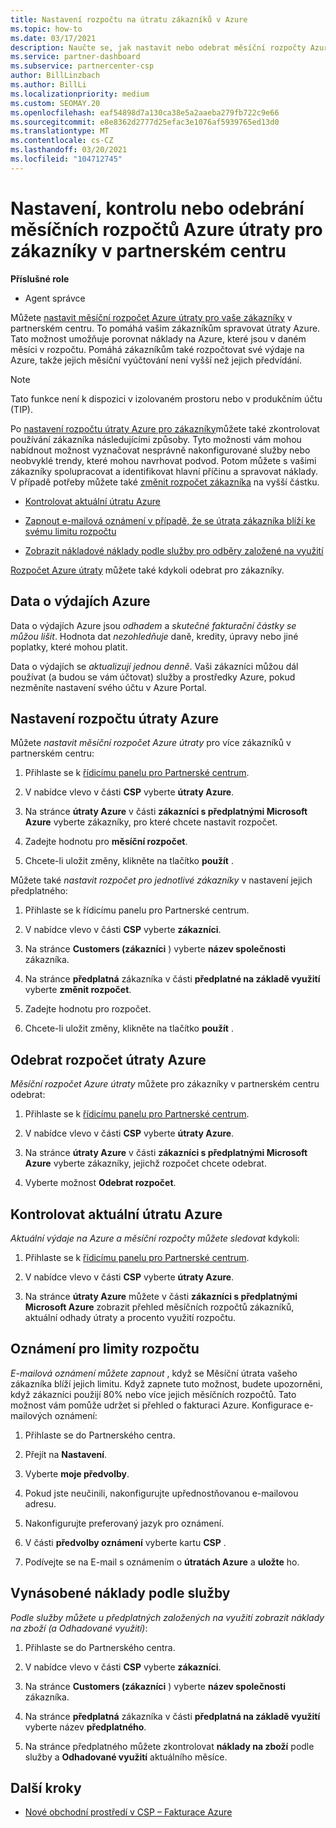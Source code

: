 ```yaml
---
title: Nastavení rozpočtu na útratu zákazníků v Azure
ms.topic: how-to
ms.date: 03/17/2021
description: Naučte se, jak nastavit nebo odebrat měsíční rozpočty Azure útraty pro vaše zákazníky, a také zobrazit data o výdajích Azure a nastavit oznámení týkající se rozpočtu.
ms.service: partner-dashboard
ms.subservice: partnercenter-csp
author: BillLinzbach
ms.author: BillLi
ms.localizationpriority: medium
ms.custom: SEOMAY.20
ms.openlocfilehash: eaf54898d7a130ca38e5a2aaeba279fb722c9e66
ms.sourcegitcommit: e8e8362d2777d25efac3e1076af5939765ed13d0
ms.translationtype: MT
ms.contentlocale: cs-CZ
ms.lasthandoff: 03/20/2021
ms.locfileid: "104712745"
---
```

# <a name="set-check-or-remove-monthly-azure-spending-budgets-for-customers-in-partner-center"></a>Nastavení, kontrolu nebo odebrání měsíčních rozpočtů Azure útraty pro zákazníky v partnerském centru

**Příslušné role**

- Agent správce

Můžete [nastavit měsíční rozpočet Azure útraty pro vaše zákazníky](#set-azure-spending-budget) v partnerském centru. To pomáhá vašim zákazníkům spravovat útraty Azure. Tato možnost umožňuje porovnat náklady na Azure, které jsou v daném měsíci v rozpočtu. Pomáhá zákazníkům také rozpočtovat své výdaje na Azure, takže jejich měsíční vyúčtování není vyšší než jejich předvídání.

> [!NOTE]  
> Tato funkce není k dispozici v izolovaném prostoru nebo v produkčním účtu (TIP).

Po [nastavení rozpočtu útraty Azure pro zákazníky](#set-azure-spending-budget)můžete také zkontrolovat používání zákazníka následujícími způsoby. Tyto možnosti vám mohou nabídnout možnost vyznačovat nesprávně nakonfigurované služby nebo neobvyklé trendy, které mohou navrhovat podvod. Potom můžete s vašimi zákazníky spolupracovat a identifikovat hlavní příčinu a spravovat náklady. V případě potřeby můžete také [změnit rozpočet zákazníka](#set-azure-spending-budget) na vyšší částku.

- [Kontrolovat aktuální útratu Azure](#check-current-azure-spending)

- [Zapnout e-mailová oznámení v případě, že se útrata zákazníka blíží ke svému limitu rozpočtu](#notifications-for-budget-limits)

- [Zobrazit nákladové náklady podle služby pro odběry založené na využití](#itemized-costs-by-service)

[Rozpočet Azure útraty](#remove-azure-spending-budget) můžete také kdykoli odebrat pro zákazníky.

## <a name="azure-spending-data"></a>Data o výdajích Azure

Data o výdajích Azure jsou *odhadem* a *skutečné fakturační částky se můžou lišit*. Hodnota dat *nezohledňuje* daně, kredity, úpravy nebo jiné poplatky, které mohou platit.

Data o výdajích se *aktualizují jednou denně*. Vaši zákazníci můžou dál používat (a budou se vám účtovat) služby a prostředky Azure, pokud nezměníte nastavení svého účtu v Azure Portal.

## <a name="set-azure-spending-budget"></a>Nastavení rozpočtu útraty Azure

Můžete *nastavit měsíční rozpočet Azure útraty* pro více zákazníků v partnerském centru:

1. Přihlaste se k [řídicímu panelu pro Partnerské centrum](https://partner.microsoft.com/dashboard/).

2. V nabídce vlevo v části **CSP** vyberte **útraty Azure**.

3. Na stránce **útraty Azure** v části **zákazníci s předplatnými Microsoft Azure** vyberte zákazníky, pro které chcete nastavit rozpočet.

4. Zadejte hodnotu pro **měsíční rozpočet**.

5. Chcete-li uložit změny, klikněte na tlačítko **použít** .

Můžete také *nastavit rozpočet pro jednotlivé zákazníky* v nastavení jejich předplatného:

1. Přihlaste se k řídicímu panelu pro Partnerské centrum.

2. V nabídce vlevo v části **CSP** vyberte **zákazníci**.

3. Na stránce **Customers (zákazníci** ) vyberte **název společnosti** zákazníka.

4. Na stránce **předplatná** zákazníka v části **předplatné na základě využití** vyberte **změnit rozpočet**.

5. Zadejte hodnotu pro rozpočet.

6. Chcete-li uložit změny, klikněte na tlačítko **použít** .

## <a name="remove-azure-spending-budget"></a>Odebrat rozpočet útraty Azure

*Měsíční rozpočet Azure útraty* můžete pro zákazníky v partnerském centru odebrat:

1. Přihlaste se k [řídicímu panelu pro Partnerské centrum](https://partner.microsoft.com/dashboard/).

2. V nabídce vlevo v části **CSP** vyberte **útraty Azure**.

3. Na stránce **útraty Azure** v části **zákazníci s předplatnými Microsoft Azure** vyberte zákazníky, jejichž rozpočet chcete odebrat.

4. Vyberte možnost **Odebrat rozpočet**.

## <a name="check-current-azure-spending"></a>Kontrolovat aktuální útratu Azure

*Aktuální výdaje na Azure a měsíční rozpočty můžete sledovat* kdykoli:

1. Přihlaste se k [řídicímu panelu pro Partnerské centrum](https://partner.microsoft.com/dashboard/).

2. V nabídce vlevo v části **CSP** vyberte **útraty Azure**.

3. Na stránce **útraty Azure** můžete v části **zákazníci s předplatnými Microsoft Azure** zobrazit přehled měsíčních rozpočtů zákazníků, aktuální odhady útraty a procento využití rozpočtu.

## <a name="notifications-for-budget-limits"></a>Oznámení pro limity rozpočtu

*E-mailová oznámení můžete zapnout* , když se Měsíční útrata vašeho zákazníka blíží jejich limitu. Když zapnete tuto možnost, budete upozorněni, když zákazníci použijí 80% nebo více jejich měsíčních rozpočtů. Tato možnost vám pomůže udržet si přehled o fakturaci Azure. Konfigurace e-mailových oznámení:

1. Přihlaste se do Partnerského centra.

2. Přejít na **Nastavení**.

3. Vyberte **moje předvolby**.

4. Pokud jste neučinili, nakonfigurujte upřednostňovanou e-mailovou adresu.

5. Nakonfigurujte preferovaný jazyk pro oznámení.

6. V části **předvolby oznámení** vyberte kartu **CSP** .

7. Podívejte se na E-mail s oznámením o **útratách Azure** a **uložte** ho.


## <a name="itemized-costs-by-service"></a>Vynásobené náklady podle služby

*Podle služby můžete u předplatných založených na využití zobrazit náklady na zboží (a Odhadované využití)*:

1. Přihlaste se do Partnerského centra.

2. V nabídce vlevo v části **CSP** vyberte **zákazníci**.

3. Na stránce **Customers (zákazníci** ) vyberte **název společnosti** zákazníka.

4. Na stránce **předplatná** zákazníka v části **předplatná na základě využití** vyberte název **předplatného**.

5. Na stránce předplatného můžete zkontrolovat **náklady na zboží** podle služby a **Odhadované využití** aktuálního měsíce.


## <a name="next-steps"></a>Další kroky

- [Nové obchodní prostředí v CSP – Fakturace Azure](azure-plan-billing.md)
